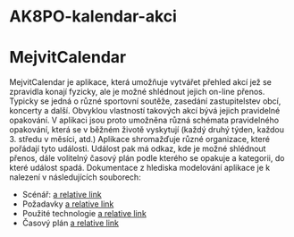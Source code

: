 # AK8PO-kalendar-akci
# MejvitCalendar
MejvitCalendar je aplikace, která umožňuje vytvářet přehled akcí jež se zpravidla konají fyzicky, ale je možné shlédnout jejich on-line přenos. Typicky se jedná o různé sportovní soutěže, zasedání zastupitelstev obcí, koncerty a další.
Obvyklou vlastností takových akcí bývá jejich pravidelné opakování. V aplikaci jsou proto umožněna různá schémata pravidelného opakování, která se v běžném životě vyskytují (každý druhý týden, každou 3. středu v měsíci, atd.)
Aplikace shromažďuje různé organizace, které pořádají tyto události. Událost pak má odkaz, kde je možné shlédnout přenos, dále volitelný časový plán podle kterého se opakuje a kategorii, do které událost spadá.
Dokumentace z hlediska modelování aplikace je k nalezení v následujících souborech:

 - Scénář: [a relative link](project_meta/scenario.md)
 - Požadavky [a relative link](project_meta/requirements.md)
 - Použité technologie [a relative link](project_meta/technologies.md)
 - Časový plán [a relative link](project_meta/timeplan.md)
